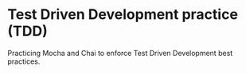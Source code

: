 # Test Driven Development practice (TDD)

Practicing Mocha and Chai to enforce Test Driven Development best practices.

